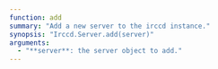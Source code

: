 ```yaml
---
function: add
summary: "Add a new server to the irccd instance."
synopsis: "Irccd.Server.add(server)"
arguments:
  - "**server**: the server object to add."
---
```

